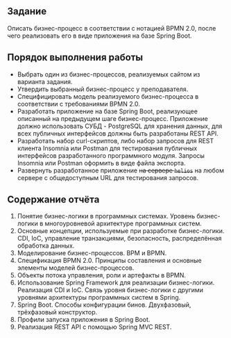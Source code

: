 ## Задание
Описать бизнес-процесс в соответствии с нотацией BPMN 2.0, после чего реализовать его в виде приложения на базе Spring Boot.

## Порядок выполнения работы

- Выбрать один из бизнес-процессов, реализуемых сайтом из варианта задания.
- Утвердить выбранный бизнес-процесс у преподавателя.
- Специфицировать модель реализуемого бизнес-процесса в соответствии с требованиями BPMN 2.0.
- Разработать приложение на базе Spring Boot, реализующее описанный на предыдущем шаге бизнес-процесс. Приложение должно использовать СУБД - PostgreSQL для хранения данных, для всех публичных интерфейсов должны быть разработаны REST API.
- Разработать набор curl-скриптов, либо набор запросов для REST клиента Insomnia или Postman для тестирования публичных интерфейсов разработанного программного модуля. Запросы Insomnia или Postman оформить в виде файла экспорта.
- Развернуть разработанное приложение ~~на сервере `helios`~~ на любом сервере с общедоступным URL для тестирования запросов.

## Содержание отчёта

1. Понятие бизнес-логики в программных системах. Уровень бизнес-логики в многоуровневой архитектуре программных систем.
2. Основные концепции, используемые при разработке бизнес-логики. CDI, IoC, управление транзакциями, безопасность, распределённая обработка данных.
3. Моделирование бизнес-процессов. BPM и BPMN.
4. Спецификация BPMN 2.0. Принципы составления и основные элементы моделей бизнес-процессов.
5. Объекты потока управления, роли и артефакты в BPMN.
6. Использование Spring Framework для реализации бизнес-логики. Реализация CDI и IoC. Связь уровня бизнес-логики с другими уровнями архитектуры программных систем в Spring.
7. Spring Boot. Способы конфигурации бинов. Двухфазовый, трёхфазовый конструктор.
8. Профили запуска приложения в Spring Boot.
9. Реализация REST API с помощью Spring MVC REST.
